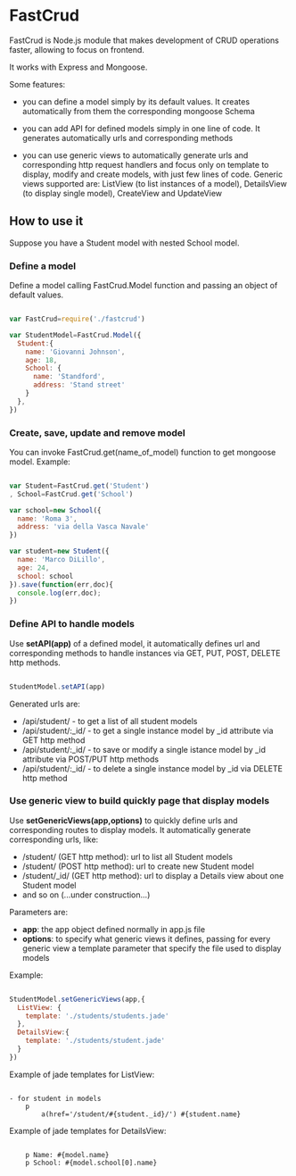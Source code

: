 # FastCrud


FastCrud is Node.js module that makes development of CRUD operations faster, allowing to focus on frontend.

It works with Express and Mongoose.

Some features:

* you can define a model simply by its default values. It creates automatically from them the corresponding mongoose Schema

* you can add API for defined models simply in one line of code. It generates automatically urls and corresponding methods

* you can use generic views to automatically generate urls and corresponding http request handlers and focus only on template to display, modify and create models, with just few lines of code. Generic views supported are: ListView (to list instances of a model), DetailsView (to display single model), CreateView and UpdateView 


## How to use it

Suppose you have a Student model with nested School model.

### Define a model

Define a model calling FastCrud.Model function and passing an object of default values.

```js

var FastCrud=require('./fastcrud')

var StudentModel=FastCrud.Model({
  Student:{
    name: 'Giovanni Johnson',
    age: 18,
    School: {
      name: 'Standford',
      address: 'Stand street'
    }
  },
})

```

### Create, save, update and remove model

You can invoke FastCrud.get(name_of_model) function to get mongoose model. Example:

```js

var Student=FastCrud.get('Student')
, School=FastCrud.get('School')

var school=new School({
  name: 'Roma 3',
  address: 'via della Vasca Navale'
})

var student=new Student({
  name: 'Marco DiLillo',
  age: 24,
  school: school
}).save(function(err,doc){
  console.log(err,doc);
})

```

### Define API to handle models

Use **setAPI(app)** of a defined model, it automatically defines url and corresponding methods to handle instances via GET, PUT, POST, DELETE http methods.


```js

StudentModel.setAPI(app)

```

Generated urls are:
* /api/student/ - to get a list of all student models
* /api/student/:_id/ - to get a single instance model by _id attribute via GET http method
* /api/student/:_id/ - to save or modify a single istance model by _id attribute via POST/PUT http methods
* /api/student/:_id/ - to delete a single instance model by _id via DELETE http method

### Use generic view to build quickly page that display models

Use **setGenericViews(app,options)** to quickly define urls and corresponding routes to display models. It automatically generate corresponding urls, like:
* /student/ (GET http method): url to list all Student models
* /student/ (POST http method): url to create new Student model
* /student/_id/ (GET http method): url to display a Details view about one Student model
* and so on (...under construction...)  

Parameters are:
* **app**: the app object defined normally in app.js file
* **options**: to specify what generic views it defines, passing for every generic view a template parameter that specify the file used to display models

Example: 

```js

StudentModel.setGenericViews(app,{
  ListView: {
    template: './students/students.jade'
  },
  DetailsView:{
    template: './students/student.jade'
  }
})

```

Example of jade templates for ListView:

```jade

- for student in models
	p 
		a(href='/student/#{student._id}/') #{student.name} 

```

Example of jade templates for DetailsView:

```jade

	p Name: #{model.name} 
	p School: #{model.school[0].name} 

```

